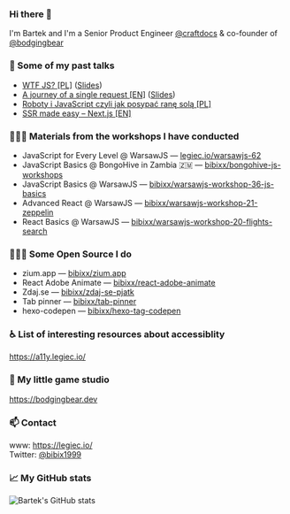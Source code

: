 ### Hi there 👋
I'm Bartek and I'm a Senior Product Engineer [@craftdocs](https://craft.do) & co-founder of [@bodgingbear](https://github.com/bodgingbear)

### 💬 Some of my past talks
* [WTF JS? [PL]](https://www.youtube.com/watch?v=PpkXrqdJKJo) ([Slides](https://slides.legiec.io/wtf-js/))
* [A journey of a single request [EN]](https://www.youtube.com/watch?v=D1wykjTstr4) ([Slides](https://slides.legiec.io/a-journey-of-a-single-request/#/))
* [Roboty i JavaScript czyli jak posypać ranę solą [PL]](https://www.youtube.com/watch?v=VR4YuuP3JHs)
* [SSR made easy – Next.js [EN]](https://www.youtube.com/watch?v=F2-I3FMreog)

### 👨🏻‍🏫 Materials from the workshops I have conducted
* JavaScript for Every Level @ WarsawJS — [legiec.io/warsawjs-62](https://legiec.io/warsawjs-62)
* JavaScript Basics @ BongoHive in Zambia 🇿🇲 — [bibixx/bongohive-js-workshops](https://github.com/bibixx/bongohive-js-workshops)
* JavaScript Basics @ WarsawJS — [bibixx/warsawjs-workshop-36-js-basics](https://github.com/bibixx/warsawjs-workshop-36-js-basics)
* Advanced React @ WarsawJS — [bibixx/warsawjs-workshop-21-zeppelin](https://github.com/bibixx/warsawjs-workshop-21-zeppelin)
* React Basics @ WarsawJS — [bibixx/warsawjs-workshop-20-flights-search](https://github.com/bibixx/warsawjs-workshop-20-flights-search)

### 👨🏻‍💻 Some Open Source I do
* zium.app — [bibixx/zium.app](https://github.com/bibixx/zium.app)
* React Adobe Animate — [bibixx/react-adobe-animate](https://github.com/bibixx/react-adobe-animate)
* Zdaj.se — [bibixx/zdaj-se-pjatk](https://github.com/bibixx/zdaj-se-pjatk)
* Tab pinner — [bibixx/tab-pinner](https://github.com/bibixx/tab-pinner)
* hexo-codepen — [bibixx/hexo-tag-codepen](https://github.com/bibixx/hexo-tag-codepen)

### ♿ List of interesting resources about accessiblity
https://a11y.legiec.io/

### 👾 My little game studio
https://bodgingbear.dev

### 📫 Contact
www: https://legiec.io/ \
Twitter:  [@bibix1999](https://twitter.com/bibix1999)

### 📈 My GitHub stats
<picture>
  <source media="(prefers-color-scheme: dark)" srcset="https://github-readme-stats.vercel.app/api?username=bibixx&theme=github_dark&hide_border=false&include_all_commits=true&count_private=true&border_color=30363d">
  <source media="(prefers-color-scheme: light)" srcset="https://github-readme-stats.vercel.app/api?username=bibixx&theme=light&hide_border=false&include_all_commits=true&count_private=true&border_color=d0d7de">
  <img alt="Bartek's GitHub stats" src="https://github-readme-stats.vercel.app/api?username=bibixx&theme=github_dark&hide_border=false&include_all_commits=true&count_private=true&border_color=30363d">
</picture>
